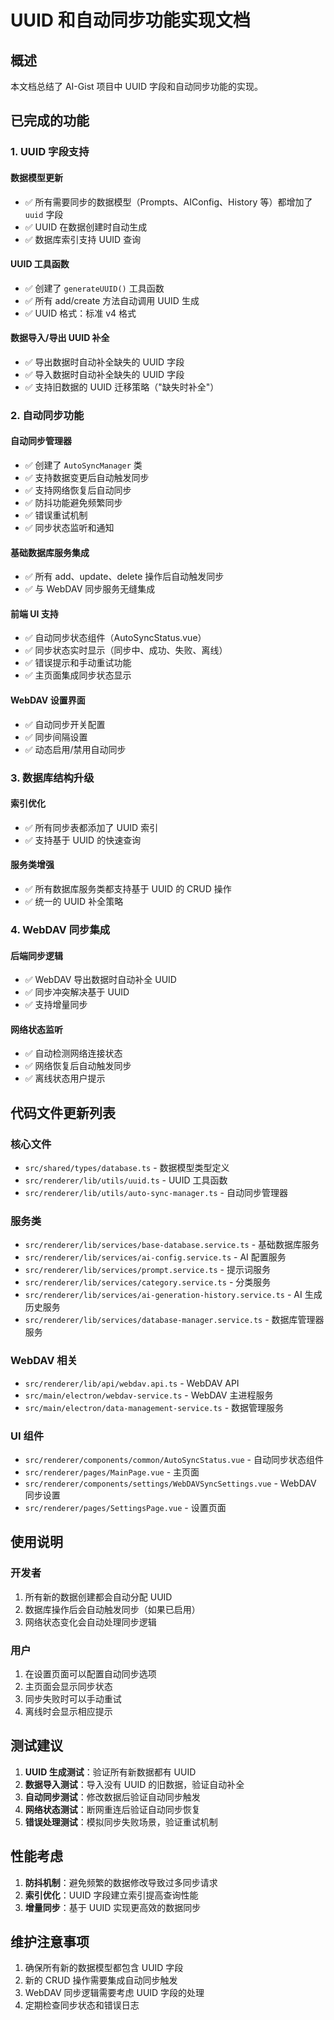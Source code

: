 # UUID 和自动同步功能实现文档

## 概述

本文档总结了 AI-Gist 项目中 UUID 字段和自动同步功能的实现。

## 已完成的功能

### 1. UUID 字段支持

#### 数据模型更新
- ✅ 所有需要同步的数据模型（Prompts、AIConfig、History 等）都增加了 `uuid` 字段
- ✅ UUID 在数据创建时自动生成
- ✅ 数据库索引支持 UUID 查询

#### UUID 工具函数
- ✅ 创建了 `generateUUID()` 工具函数
- ✅ 所有 add/create 方法自动调用 UUID 生成
- ✅ UUID 格式：标准 v4 格式

#### 数据导入/导出 UUID 补全
- ✅ 导出数据时自动补全缺失的 UUID 字段
- ✅ 导入数据时自动补全缺失的 UUID 字段
- ✅ 支持旧数据的 UUID 迁移策略（"缺失时补全"）

### 2. 自动同步功能

#### 自动同步管理器
- ✅ 创建了 `AutoSyncManager` 类
- ✅ 支持数据变更后自动触发同步
- ✅ 支持网络恢复后自动同步
- ✅ 防抖功能避免频繁同步
- ✅ 错误重试机制
- ✅ 同步状态监听和通知

#### 基础数据库服务集成
- ✅ 所有 add、update、delete 操作后自动触发同步
- ✅ 与 WebDAV 同步服务无缝集成

#### 前端 UI 支持
- ✅ 自动同步状态组件（AutoSyncStatus.vue）
- ✅ 同步状态实时显示（同步中、成功、失败、离线）
- ✅ 错误提示和手动重试功能
- ✅ 主页面集成同步状态显示

#### WebDAV 设置界面
- ✅ 自动同步开关配置
- ✅ 同步间隔设置
- ✅ 动态启用/禁用自动同步

### 3. 数据库结构升级

#### 索引优化
- ✅ 所有同步表都添加了 UUID 索引
- ✅ 支持基于 UUID 的快速查询

#### 服务类增强
- ✅ 所有数据库服务类都支持基于 UUID 的 CRUD 操作
- ✅ 统一的 UUID 补全策略

### 4. WebDAV 同步集成

#### 后端同步逻辑
- ✅ WebDAV 导出数据时自动补全 UUID
- ✅ 同步冲突解决基于 UUID
- ✅ 支持增量同步

#### 网络状态监听
- ✅ 自动检测网络连接状态
- ✅ 网络恢复后自动触发同步
- ✅ 离线状态用户提示

## 代码文件更新列表

### 核心文件
- `src/shared/types/database.ts` - 数据模型类型定义
- `src/renderer/lib/utils/uuid.ts` - UUID 工具函数
- `src/renderer/lib/utils/auto-sync-manager.ts` - 自动同步管理器

### 服务类
- `src/renderer/lib/services/base-database.service.ts` - 基础数据库服务
- `src/renderer/lib/services/ai-config.service.ts` - AI 配置服务
- `src/renderer/lib/services/prompt.service.ts` - 提示词服务
- `src/renderer/lib/services/category.service.ts` - 分类服务
- `src/renderer/lib/services/ai-generation-history.service.ts` - AI 生成历史服务
- `src/renderer/lib/services/database-manager.service.ts` - 数据库管理器服务

### WebDAV 相关
- `src/renderer/lib/api/webdav.api.ts` - WebDAV API
- `src/main/electron/webdav-service.ts` - WebDAV 主进程服务
- `src/main/electron/data-management-service.ts` - 数据管理服务

### UI 组件
- `src/renderer/components/common/AutoSyncStatus.vue` - 自动同步状态组件
- `src/renderer/pages/MainPage.vue` - 主页面
- `src/renderer/components/settings/WebDAVSyncSettings.vue` - WebDAV 同步设置
- `src/renderer/pages/SettingsPage.vue` - 设置页面

## 使用说明

### 开发者
1. 所有新的数据创建都会自动分配 UUID
2. 数据库操作后会自动触发同步（如果已启用）
3. 网络状态变化会自动处理同步逻辑

### 用户
1. 在设置页面可以配置自动同步选项
2. 主页面会显示同步状态
3. 同步失败时可以手动重试
4. 离线时会显示相应提示

## 测试建议

1. **UUID 生成测试**：验证所有新数据都有 UUID
2. **数据导入测试**：导入没有 UUID 的旧数据，验证自动补全
3. **自动同步测试**：修改数据后验证自动同步触发
4. **网络状态测试**：断网重连后验证自动同步恢复
5. **错误处理测试**：模拟同步失败场景，验证重试机制

## 性能考虑

1. **防抖机制**：避免频繁的数据修改导致过多同步请求
2. **索引优化**：UUID 字段建立索引提高查询性能
3. **增量同步**：基于 UUID 实现更高效的数据同步

## 维护注意事项

1. 确保所有新的数据模型都包含 UUID 字段
2. 新的 CRUD 操作需要集成自动同步触发
3. WebDAV 同步逻辑需要考虑 UUID 字段的处理
4. 定期检查同步状态和错误日志
